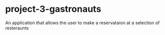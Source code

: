 # project-3-gastronauts
An application that allows the user to make a reservataion at a selection of resteraunts
